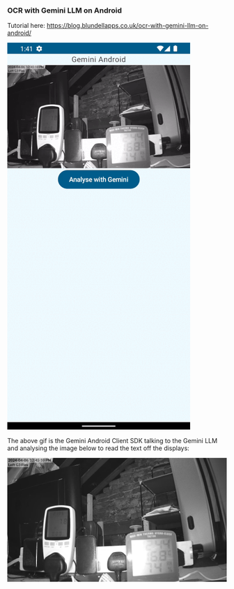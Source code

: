 ### OCR with Gemini LLM on Android

Tutorial here: https://blog.blundellapps.co.uk/ocr-with-gemini-llm-on-android/

![](ocr.gif)

The above gif is the Gemini Android Client SDK talking to the Gemini LLM and analysing the image below to read the text off the displays:

![](app/src/main/res/drawable/image.png)